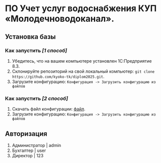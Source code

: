# ПО Учет услуг водоснабжения КУП «Молодечноводоканал».

## **Установка базы**
### **Как запустить *[1 способ]***
1) Убедитесь, что на вашем компьютере установлен 1С:Предприятие 8.3.
2) Склонируйте репозиторий на свой локальный компьютер: `git clone https://github.com/kyoko-tk/diplom2025.git`.
3) Загрузите конфигурацию: `Конфигурация -> Загрузить конфигурацию из файлов`

### **Как запустить *[2 способ]***
1) Скачать файл конфигурации: [файл](https://github.com/kyoko-tk/diplom2025/releases).
2) Загрузите конфигурацию: `Конфигурация -> Загрузить конфигурацию из файлов`

## **Авторизация**
1) Администратор | admin
2) Бухгалтер | user
3) Директор | 123
